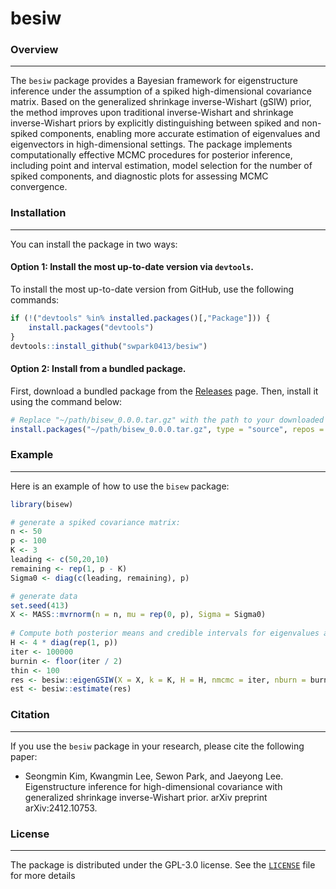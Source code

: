 # besiw

### Overview
-------

The `besiw` package provides a Bayesian framework for eigenstructure inference under the assumption of a spiked high-dimensional covariance matrix. Based on the generalized shrinkage inverse-Wishart (gSIW) prior, the method improves upon traditional inverse-Wishart and shrinkage inverse-Wishart priors by explicitly distinguishing between spiked and non-spiked components, enabling more accurate estimation of eigenvalues and eigenvectors in high-dimensional settings. The package implements computationally effective MCMC procedures for posterior inference, including point and interval estimation, model selection for the number of spiked components, and diagnostic plots for assessing MCMC convergence.

### Installation
-------

You can install the package in two ways: 

#### Option 1: Install the most up-to-date version via `devtools`.

To install the most up-to-date version from GitHub, use the following commands:


``` R
if (!("devtools" %in% installed.packages()[,"Package"])) {
    install.packages("devtools")
}
devtools::install_github("swpark0413/besiw")
```

#### Option 2: Install from a bundled package.

First, download a bundled package from the [Releases](https://github.com/swpark0413/besiw/releases/) page. Then, install it using the command below:

``` R
# Replace "~/path/bisew_0.0.0.tar.gz" with the path to your downloaded file
install.packages("~/path/bisew_0.0.0.tar.gz", type = "source", repos = NULL)
```


### Example
-------

Here is an example of how to use the `bisew` package:

``` R
library(bisew)

# generate a spiked covariance matrix:
n <- 50
p <- 100
K <- 3
leading <- c(50,20,10)
remaining <- rep(1, p - K)
Sigma0 <- diag(c(leading, remaining), p)

# generate data
set.seed(413)
X <- MASS::mvrnorm(n = n, mu = rep(0, p), Sigma = Sigma0)
 
# Compute both posterior means and credible intervals for eigenvalues and eigenvectors of a covariance matrix:
H <- 4 * diag(rep(1, p))
iter <- 100000
burnin <- floor(iter / 2)
thin <- 100
res <- besiw::eigenGSIW(X = X, k = K, H = H, nmcmc = iter, nburn = burnin, nthin = thin)
est <- besiw::estimate(res)
```



### Citation
-------

If you use the `besiw` package in your research, please cite the following paper:

- Seongmin Kim, Kwangmin Lee, Sewon Park, and Jaeyong Lee.
  Eigenstructure inference for high-dimensional covariance with generalized shrinkage inverse-Wishart prior.
  arXiv preprint arXiv:2412.10753.

<!-- BibTeX citation:
``` bibtex
@Article{ZhangRD2022gps,
  author        = {Zhang, Ruda and Mak, Simon and Dunson, David},
  title         = {Gaussian Process Subspace Prediction for Model Reduction},
  journal       = {SIAM Journal on Scientific Computing},
  year          = {2022},
  volume        = {44},
  number        = {3},
  pages         = {A1428-A1449},
  doi           = {10.1137/21M1432739},
}
``` -->


### License
-------

The package is distributed under the GPL-3.0 license. See the [`LICENSE`](LICENSE) file for more details

